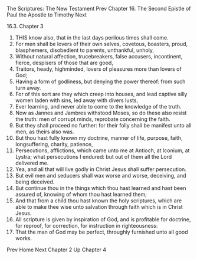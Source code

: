 The Scriptures: The New Testament
Prev
Chapter 16. The Second Epistle of Paul the Apostle to Timothy
Next

16.3. Chapter 3
1. THIS know also, that in the last days perilous times shall come.
2. For men shall be lovers of their own selves, covetous, boasters, proud, blasphemers, disobedient to parents, unthankful, unholy,
3. Without natural affection, trucebreakers, false accusers, incontinent, fierce, despisers of those that are good,
4. Traitors, heady, highminded, lovers of pleasures more than lovers of God;
5. Having a form of godliness, but denying the power thereof: from such turn away.
6. For of this sort are they which creep into houses, and lead captive silly women laden with sins, led away with divers lusts,
7. Ever learning, and never able to come to the knowledge of the truth.
8. Now as Jannes and Jambres withstood Moses, so do these also resist the truth: men of corrupt minds, reprobate concerning the faith.
9. But they shall proceed no further: for their folly shall be manifest unto all men, as theirs also was.
10. But thou hast fully known my doctrine, manner of life, purpose, faith, longsuffering, charity, patience,
11. Persecutions, afflictions, which came unto me at Antioch, at Iconium, at Lystra; what persecutions I endured: but out of them all the Lord delivered me.
12. Yea, and all that will live godly in Christ Jesus shall suffer persecution.
13. But evil men and seducers shall wax worse and worse, deceiving, and being deceived.
14. But continue thou in the things which thou hast learned and hast been assured of, knowing of whom thou hast learned them;
15. And that from a child thou hast known the holy scriptures, which are able to make thee wise unto salvation through faith which is in Christ Jesus.
16. All scripture is given by inspiration of God, and is profitable for doctrine, for reproof, for correction, for instruction in righteousness:
17. That the man of God may be perfect, throughly furnished unto all good works.

Prev
Home
Next
Chapter 2
Up
Chapter 4

